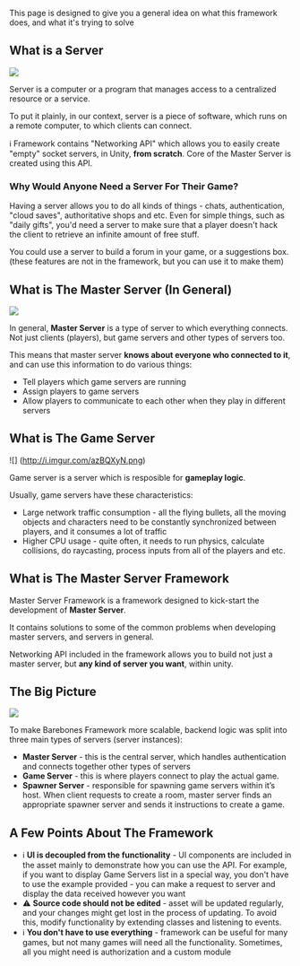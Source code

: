 This page is designed to give you a general idea on what this framework does, and what it's trying to solve

## What is a Server

![](http://i.imgur.com/nrphozU.png)

Server is a computer or a program that manages access to a centralized resource or a service. 

To put it plainly, in our context, server is a piece of software, which runs on a remote computer, to which clients can connect.

ℹ️ Framework contains "Networking API" which allows you to easily create "empty" socket servers, in Unity, **from scratch**. Core of the Master Server is created using this API.

### Why Would Anyone Need a Server For Their Game?

Having a server allows you to do all kinds of things - chats, authentication, "cloud saves", authoritative shops and etc. Even for simple things, such as "daily gifts", you'd need a server to make sure that a player doesn't hack the client to retrieve an infinite amount of free stuff.

You could use a server to build a forum in your game, or a suggestions box. (these features are not in the framework, but you can use it to make them)

## What is The Master Server (In General)

![](http://i.imgur.com/PW2NHrv.png)

In general, **Master Server** is a type of server to which everything connects. Not just clients (players), but game servers and other types of servers too.

This means that master server **knows about everyone who connected to it**, and can use this information to do various things:

* Tell players which game servers are running
* Assign players to game servers
* Allow players to communicate to each other when they play in different servers

## What is The Game Server

![] (http://i.imgur.com/azBQXyN.png)

Game server is a server which is resposible for **gameplay logic**.

Usually, game servers have these characteristics:

* Large network traffic consumption - all the flying bullets, all the moving objects and characters need to be constantly synchronized between players, and it consumes a lot of traffic
* Higher CPU usage - quite often, it needs to run physics, calculate collisions, do raycasting, process inputs from all of the players and etc.

## What is The Master Server **Framework**

Master Server Framework is a framework designed to kick-start the development of **Master Server**. 

It contains solutions to some of the common problems when developing master servers, and servers in general.

Networking API included in the framework allows you to build not just a master server, but **any kind of server you want**, within unity.

## The Big Picture

![](http://i.imgur.com/G3a4Wv6.png)

To make Barebones Framework more scalable, backend logic was split into three main types of servers (server instances):
* **Master Server** - this is the central server, which handles authentication and connects together other types of servers
* **Game Server** - this is where players connect to play the actual game.
* **Spawner Server** - responsible for spawning game servers within it’s host. When client requests to create a room, master server finds an appropriate spawner server and sends it instructions to create a game. 

## A Few Points About The Framework

* ℹ️ **UI is decoupled from the functionality** - UI components are included in the asset mainly to demonstrate how you can use the API. For example, if you want to display Game Servers list in a special way, you don't have to use the example provided - you can make a request to server and display the data received however you want
* ⚠️ **Source code should not be edited** - asset will be updated regularly, and your changes might get lost in the process of updating. To avoid this, modify functionality by extending classes and listening to events.
* ℹ️ **You don't have to use everything** - framework can be useful for many games, but not many games will need all the functionality. Sometimes, all you might need is authorization and a custom module
